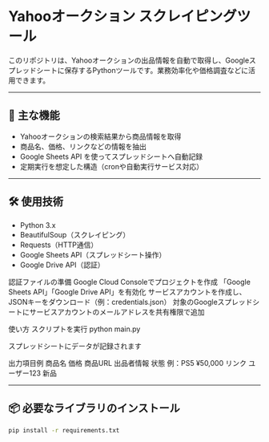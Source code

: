 # Yahooオークション スクレイピングツール

このリポジトリは、Yahooオークションの出品情報を自動で取得し、Googleスプレッドシートに保存するPythonツールです。業務効率化や価格調査などに活用できます。

---

## 🔧 主な機能

- Yahooオークションの検索結果から商品情報を取得
- 商品名、価格、リンクなどの情報を抽出
- Google Sheets API を使ってスプレッドシートへ自動記録
- 定期実行を想定した構造（cronや自動実行サービス対応）

---

## 🛠️ 使用技術

- Python 3.x
- BeautifulSoup（スクレイピング）
- Requests（HTTP通信）
- Google Sheets API（スプレッドシート操作）
- Google Drive API（認証）

認証ファイルの準備
Google Cloud Consoleでプロジェクトを作成
「Google Sheets API」「Google Drive API」を有効化
サービスアカウントを作成し、JSONキーをダウンロード（例：credentials.json）
対象のGoogleスプレッドシートにサービスアカウントのメールアドレスを共有権限で追加


 使い方
スクリプトを実行
python main.py

スプレッドシートにデータが記録されます

出力項目例
商品名	価格	商品URL	出品者情報	状態
例：PS5	¥50,000	リンク	ユーザー123	新品





---

## 📦 必要なライブラリのインストール

```bash
pip install -r requirements.txt
